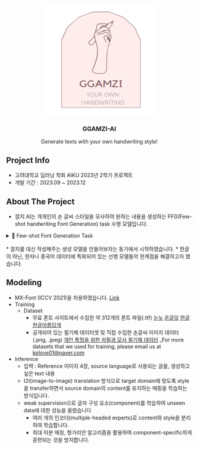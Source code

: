 <br />
<div align="center">
  <a href="https://github.com/AIKU-Official/aiku-23-2-project-ggamzi">
    <img src="project_logo/logo.png" alt="Logo" width="300" height="300">
  </a>

  <h3 align="center">GGAMZI-AI</h3>

  <p align="center">
    Generate texts with your own handwriting style!
    <!--<br />
    <a href="https://github.com/othneildrew/Best-README-Template">View Demo</a>
    ·
    <a href="https://github.com/othneildrew/Best-README-Template/issues">Report Bug</a>
    ·
    <a href="https://github.com/othneildrew/Best-README-Template/issues">Request Feature</a>-->
  </p>
</div>

## Project Info
* 고려대학교 딥러닝 학회 AIKU 2023년 2학기 프로젝트
* 개발 기간 : 2023.09 ~ 2023.12

## About The Project
* 깜지 AI는 개개인의 손 글씨 스타일을 모사하여 원하는 내용을 생성하는 FFG(Few-shot handwriting Font Generation) task 수행 모델입니다.

<details>
  <summary>📌 Few-shot Font Generation Task </summary>
  <ol>
    추가적인 fine tuning 없이, 적은 개수의 글자 모양(glyph)만으로 새로운 폰트를 생성해내는 task로, 글자 모양(content)의 global한 특징과 reference style의 local한 특징을 유지하는 것이 핵심입니다.
  </ol>
</details>
<br />
* 깜지를 대신 작성해주는 생성 모델을 만들어보자는 동기에서 시작하였습니다.
* 한글이 아닌, 한자나 중국어 데이터에 특화되어 있는 선행 모델들의 한계점을 해결하고자 했습니다.

## Modeling
* MX-Font (ICCV 2021)을 차용하였습니다. <a href="https://github.com/clovaai/mxfont">Link</a>
* Training
  * Dataset
    - 무료 폰트 사이트에서 수집한 약 312개의 폰트 파일(.ttf) <a href="https://noonnu.cc/#google_vignette">눈누</a> <a href="https://www.ownglyph.com/notice">온글잎</a> <a href="https://hangeul.naver.com/">한글한글아름답게</a>
    - 공개되어 있는 필기체 데이터셋 및 직접 수집한 손글씨 이미지 데이터 (.png, .jpeg) <a href="https://www.aihub.or.kr/aihubdata/data/view.do?currMenu=115&topMenu=100&aihubDataSe=realm&dataSetSn=71307">개인 특정을 위한 자필과 모사 필기체 데이터</a>
    _For more datasets that we used for training, please email us at kplove01@naver.com
* Inference
  * 입력 : Reference 이미지 4장, source language로 사용되는 글꼴, 생성하고 싶은 text 내용
  * I2I(image-to-image) translation 방식으로 target domain에 맞도록 style을 transfer하면서 source domain의 content를 유지하는 매핑을 학습하는 방식입니다.
  * weak supervision으로 글자 구성 요소(component)를 학습하여 unseen data에 대한 성능을 올렸습니다
    - 여러 개의 인코더(multiple-headed experts)로 content와 style을 분리하여 학습합니다.
    - 최대 이분 매칭, 헝가리안 알고리즘을 활용하여 component-specific하게 훈련되는 것을 방지합니다.
  


